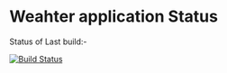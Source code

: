 ﻿
# Weahter application Status 

Status of Last build:-

[![Build Status](https://dev.azure.com/shivakdixit/NewDemo/_apis/build/status/shivakantdixit.Test2SKD?branchName=master)](https://dev.azure.com/shivakdixit/NewDemo/_build/latest?definitionId=2&branchName=master)